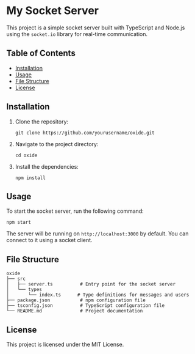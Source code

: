 # My Socket Server

This project is a simple socket server built with TypeScript and Node.js using the `socket.io` library for real-time communication.

## Table of Contents

- [Installation](#installation)
- [Usage](#usage)
- [File Structure](#file-structure)
- [License](#license)

## Installation

1. Clone the repository:
   ```
   git clone https://github.com/yourusername/oxide.git
   ```

2. Navigate to the project directory:
   ```
   cd oxide
   ```

3. Install the dependencies:
   ```
   npm install
   ```

## Usage

To start the socket server, run the following command:
```
npm start
```

The server will be running on `http://localhost:3000` by default. You can connect to it using a socket client.

## File Structure

```
oxide
├── src
│   ├── server.ts          # Entry point for the socket server
│   └── types
│       └── index.ts      # Type definitions for messages and users
├── package.json           # npm configuration file
├── tsconfig.json          # TypeScript configuration file
└── README.md              # Project documentation
```

## License

This project is licensed under the MIT License.